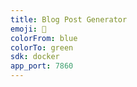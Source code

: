 ```yaml
---
title: Blog Post Generator
emoji: 📝
colorFrom: blue
colorTo: green
sdk: docker
app_port: 7860
---
```

